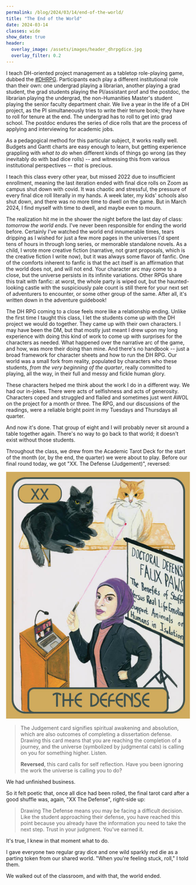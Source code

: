 ```yaml
---
permalink: /blog/2024/03/14/end-of-the-world/
title: "The End of the World"
date: 2024-03-14
classes: wide
show_date: true
header:
  overlay_image: /assets/images/header_dhrpgdice.jpg
  overlay_filter: 0.2
---
```


I teach DH-oriented project management as a tabletop role-playing game, dubbed the [\#DHRPG](https://dhrpg.github.io/). Participants each play a different institutional role than their own: one undergrad playing a librarian, another playing a grad student, the grad students playing the PI/assistant prof and the postdoc, the librarian playing the undergrad, the non-Humanities Master's student playing the senior faculty department chair. We live a year in the life of a DH project, as the PI simultaneously tries to write their tenure book; they have to roll for tenure at the end. The undergrad has to roll to get into grad school. The postdoc endures the series of dice rolls that are the process of applying and interviewing for academic jobs.

As a pedagogical method for this particular subject, it works really well. Budgets and Gantt charts are easy enough to learn, but getting experience grappling with *what to do* when different kinds of things go wrong (as they inevitably do with bad dice rolls) -- and witnessing this from various institutional perspectives -- *that* is precious.

I teach this class every other year, but missed 2022 due to insufficient enrollment, meaning the last iteration ended with final dice rolls on Zoom as campus shut down with covid. It was chaotic and stressful, the pressure of every final dice roll literally in my hands. A week later, my kids' schools also shut down, and there was no more time to dwell on the game. But in March 2024, I find myself with time to dwell, and maybe even to mourn.

The realization hit me in the shower the night before the last day of class: *tomorrow the world ends.* I've never been responsible for ending the world before. Certainly I've watched the world end innumerable times, tears dripping as I wished for just a few more pages in the universes I'd spent tens of hours in through long series, or memorable standalone novels. As a child, I wrote more creative fiction (narrative, not grant proposals, which is the creative fiction I write now), but it was always some flavor of fanfic. One of the comforts inherent to fanfic is that the act itself is an affirmation that the world does not, and will not end. Your character arc may come to a close, but the universe persists in its infinite variations. Other RPGs share this trait with fanfic: at worst, the whole party is wiped out, but the haunted-looking castle with the suspiciously pale count is still there for your next set of adventurers to encounter, or some other group of the same. After all, it's written down in the adventure guidebook!

The DH RPG coming to a close feels more like a relationship ending. Unlike the first time I taught this class, I let the students come up with the DH project we would do together. They came up with their own characters. I may have been the DM, but that mostly just meant I drew upon my long experience with doing this kind of work to come up with surprises for the characters as needed. What happened over the narrative arc of the game, and how, was more their doing than mine. And there's no handbook -- just a broad framework for character sheets and how to run the DH RPG. Our world was a small fork from reality, populated by characters who these students, *from the very beginning of the quarter*, really committed to playing, all the way, in their full and messy and fickle human glory. 

These characters helped me think about the work I do in a different way. We had our in-jokes. There were acts of selfishness and acts of generosity. Characters coped and struggled and flailed and sometimes just went AWOL on the project for a month or three. The RPG, and our discussions of the readings, were a reliable bright point in my Tuesdays and Thursdays all quarter. 

And now it's done. That group of eight and I will probably never sit around a table together again. There's no way to go back to that world; it doesn't exist without those students. 

Throughout the class, we drew from the Academic Tarot Deck for the start of the month (or, by the end, the quarter) we were about to play. Before our final round today, we got "XX. The Defense (Judgement)", reversed:

![The Defense card from the Academic Tarot Deck, featuring a woman wearing hijab, shining a laser pointer with two cats above her head, and her dissertation committee on Zoom](/assets/images/xx-defense.jpg)

> The Judgement card signifies spiritual awakening and absolution, which are also outcomes of completing a dissertation defense. Drawing this card means that you are reaching the completion of a journey, and the universe (symbolized by judgmental cats) is calling on you for something higher. Listen.
>
> **Reversed**, this card calls for self reflection. Have you been ignoring the work the universe is calling you to do?

We had unfinished business.

So it felt poetic that, once all dice had been rolled, the final tarot card after a good shuffle was, again, "XX The Defense", right-side up: 

> Drawing The Defense means you may be facing a difficult decision. Like the student approaching their defense, you have reached this point because you already have the information you need to take the next step. Trust in your judgment. You've earned it.

It's true, I knew in that moment what to do.

I gave everyone two regular gray dice and one wild sparkly red die as a parting token from our shared world. "When you're feeling stuck, roll," I told them. 

We walked out of the classroom, and with that, the world ended.